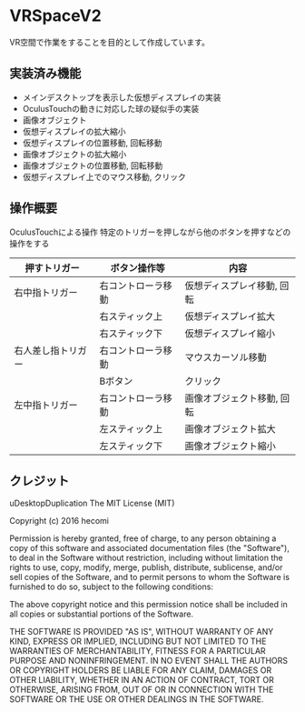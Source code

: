 # VRSpaceV2
VR空間で作業をすることを目的として作成しています。

## 実装済み機能
- メインデスクトップを表示した仮想ディスプレイの実装
- OculusTouchの動きに対応した球の疑似手の実装
- 画像オブジェクト
- 仮想ディスプレイの拡大縮小
- 仮想ディスプレイの位置移動, 回転移動
- 画像オブジェクトの拡大縮小
- 画像オブジェクトの位置移動, 回転移動
- 仮想ディスプレイ上でのマウス移動, クリック

## 操作概要
OculusTouchによる操作
特定のトリガーを押しながら他のボタンを押すなどの操作をする

| 押すトリガー    |  ボタン操作等    | 内容                     |
|----------------|-----------------|--------------------------|
|右中指トリガー    |右コントローラ移動|仮想ディスプレイ移動, 回転  |
|                 |右スティック上    |仮想ディスプレイ拡大       |
|                 |右スティック下    |仮想ディスプレイ縮小       |
|右人差し指トリガー|右コントローラ移動 |マウスカーソル移動         |
|                 |Bボタン          |クリック                  |
|左中指トリガー    |右コントローラ移動 |画像オブジェクト移動, 回転 |
|                 |左スティック上    |画像オブジェクト拡大       |
|                 |左スティック下    |画像オブジェクト縮小       |

## クレジット

uDesktopDuplication
The MIT License (MIT)

Copyright (c) 2016 hecomi

Permission is hereby granted, free of charge, to any person obtaining a copy of this software and associated documentation files (the "Software"), to deal in the Software without restriction, including without limitation the rights to use, copy, modify, merge, publish, distribute, sublicense, and/or sell copies of the Software, and to permit persons to whom the Software is furnished to do so, subject to the following conditions:

The above copyright notice and this permission notice shall be included in all copies or substantial portions of the Software.

THE SOFTWARE IS PROVIDED "AS IS", WITHOUT WARRANTY OF ANY KIND, EXPRESS OR IMPLIED, INCLUDING BUT NOT LIMITED TO THE WARRANTIES OF MERCHANTABILITY, FITNESS FOR A PARTICULAR PURPOSE AND NONINFRINGEMENT. IN NO EVENT SHALL THE AUTHORS OR COPYRIGHT HOLDERS BE LIABLE FOR ANY CLAIM, DAMAGES OR OTHER LIABILITY, WHETHER IN AN ACTION OF CONTRACT, TORT OR OTHERWISE, ARISING FROM, OUT OF OR IN CONNECTION WITH THE SOFTWARE OR THE USE OR OTHER DEALINGS IN THE SOFTWARE.
